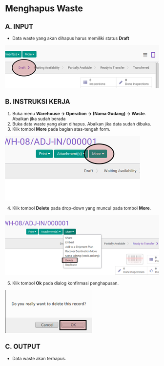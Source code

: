 # Menghapus Waste

## A. INPUT

* Data waste yang akan dihapus harus memiliki status **Draft**

![](../../img/waste/status-draft.png)

## B. INSTRUKSI KERJA

1. Buka menu **Warehouse -> Operation -> (Nama Gudang) -> Waste**. Abaikan jika sudah berada
2. Buka data waste yang akan dihapus. Abaikan jika data sudah dibuka.
3. Klik tombol **More** pada bagian atas-tengah form.

![](../../img/waste/tombol-more.png)

4. Klik tombol **Delete** pada drop-down yang muncul pada tombol **More**.

![](../../img/waste/tombol-hapus-form.png)

5. Klik tombol **Ok** pada dialog konfirmasi penghapusan.

![](../../img/waste/tombol-ok-hapus.png)

## C. OUTPUT

* Data waste akan terhapus.
